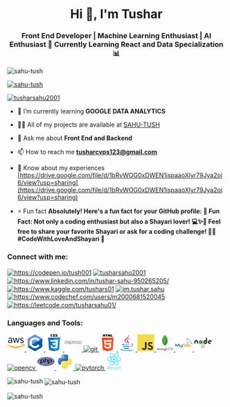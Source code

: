 <h1 align="center">Hi 👋, I'm Tushar</h1>
<h3 align="center">Front End Developer | Machine Learning Enthusiast | AI Enthusiast 🚀 Currently Learning React and Data Specialization 📊</h3>

<p align="left"> <img src="https://komarev.com/ghpvc/?username=sahu-tush&label=Profile%20views&color=0e75b6&style=flat" alt="sahu-tush" /> </p>

<p align="left"> <a href="https://github.com/ryo-ma/github-profile-trophy"><img src="https://github-profile-trophy.vercel.app/?username=sahu-tush" alt="sahu-tush" /></a> </p>

<p align="left"> <a href="https://twitter.com/tusharsahu2001" target="blank"><img src="https://img.shields.io/twitter/follow/tusharsahu2001?logo=twitter&style=for-the-badge" alt="tusharsahu2001" /></a> </p>

- 🌱 I’m currently learning **GOOGLE DATA ANALYTICS**

- 👨‍💻 All of my projects are available at [SAHU-TUSH](SAHU-TUSH)

- 💬 Ask me about **Front End and Backend**

- 📫 How to reach me **tusharcvps123@gmail.com**

- 📄 Know about my experiences [https://drive.google.com/file/d/1bRvWOG0xDWEN1ispaaoXlyr79Jya2oi6/view?usp=sharing](https://drive.google.com/file/d/1bRvWOG0xDWEN1ispaaoXlyr79Jya2oi6/view?usp=sharing)

- ⚡ Fun fact **Absolutely! Here's a fun fact for your GitHub profile: 🌟 Fun Fact: Not only a coding enthusiast but also a Shayari lover! 💻✨📜 Feel free to share your favorite Shayari or ask for a coding challenge! 🚀📝 #CodeWithLoveAndShayari 💖**

<h3 align="left">Connect with me:</h3>
<p align="left">
<a href="https://codepen.io/https://codepen.io/tush001" target="blank"><img align="center" src="https://raw.githubusercontent.com/rahuldkjain/github-profile-readme-generator/master/src/images/icons/Social/codepen.svg" alt="https://codepen.io/tush001" height="30" width="40" /></a>
<a href="https://twitter.com/tusharsahu2001" target="blank"><img align="center" src="https://raw.githubusercontent.com/rahuldkjain/github-profile-readme-generator/master/src/images/icons/Social/twitter.svg" alt="tusharsahu2001" height="30" width="40" /></a>
<a href="https://linkedin.com/in/https://www.linkedin.com/in/tushar-sahu-950265205/" target="blank"><img align="center" src="https://raw.githubusercontent.com/rahuldkjain/github-profile-readme-generator/master/src/images/icons/Social/linked-in-alt.svg" alt="https://www.linkedin.com/in/tushar-sahu-950265205/" height="30" width="40" /></a>
<a href="https://kaggle.com/https://www.kaggle.com/tushars01" target="blank"><img align="center" src="https://raw.githubusercontent.com/rahuldkjain/github-profile-readme-generator/master/src/images/icons/Social/kaggle.svg" alt="https://www.kaggle.com/tushars01" height="30" width="40" /></a>
<a href="https://instagram.com/im.tushar.sahu" target="blank"><img align="center" src="https://raw.githubusercontent.com/rahuldkjain/github-profile-readme-generator/master/src/images/icons/Social/instagram.svg" alt="im.tushar.sahu" height="30" width="40" /></a>
<a href="https://www.codechef.com/users/https://www.codechef.com/users/m2000681520045" target="blank"><img align="center" src="https://cdn.jsdelivr.net/npm/simple-icons@3.1.0/icons/codechef.svg" alt="https://www.codechef.com/users/m2000681520045" height="30" width="40" /></a>
<a href="https://www.leetcode.com/https://leetcode.com/tusharsahu01/" target="blank"><img align="center" src="https://raw.githubusercontent.com/rahuldkjain/github-profile-readme-generator/master/src/images/icons/Social/leet-code.svg" alt="https://leetcode.com/tusharsahu01/" height="30" width="40" /></a>
</p>

<h3 align="left">Languages and Tools:</h3>
<p align="left"> <a href="https://aws.amazon.com" target="_blank" rel="noreferrer"> <img src="https://raw.githubusercontent.com/devicons/devicon/master/icons/amazonwebservices/amazonwebservices-original-wordmark.svg" alt="aws" width="40" height="40"/> </a> <a href="https://www.cprogramming.com/" target="_blank" rel="noreferrer"> <img src="https://raw.githubusercontent.com/devicons/devicon/master/icons/c/c-original.svg" alt="c" width="40" height="40"/> </a> <a href="https://www.w3schools.com/css/" target="_blank" rel="noreferrer"> <img src="https://raw.githubusercontent.com/devicons/devicon/master/icons/css3/css3-original-wordmark.svg" alt="css3" width="40" height="40"/> </a> <a href="https://expressjs.com" target="_blank" rel="noreferrer"> <img src="https://raw.githubusercontent.com/devicons/devicon/master/icons/express/express-original-wordmark.svg" alt="express" width="40" height="40"/> </a> <a href="https://git-scm.com/" target="_blank" rel="noreferrer"> <img src="https://www.vectorlogo.zone/logos/git-scm/git-scm-icon.svg" alt="git" width="40" height="40"/> </a> <a href="https://www.w3.org/html/" target="_blank" rel="noreferrer"> <img src="https://raw.githubusercontent.com/devicons/devicon/master/icons/html5/html5-original-wordmark.svg" alt="html5" width="40" height="40"/> </a> <a href="https://www.java.com" target="_blank" rel="noreferrer"> <img src="https://raw.githubusercontent.com/devicons/devicon/master/icons/java/java-original.svg" alt="java" width="40" height="40"/> </a> <a href="https://developer.mozilla.org/en-US/docs/Web/JavaScript" target="_blank" rel="noreferrer"> <img src="https://raw.githubusercontent.com/devicons/devicon/master/icons/javascript/javascript-original.svg" alt="javascript" width="40" height="40"/> </a> <a href="https://www.mongodb.com/" target="_blank" rel="noreferrer"> <img src="https://raw.githubusercontent.com/devicons/devicon/master/icons/mongodb/mongodb-original-wordmark.svg" alt="mongodb" width="40" height="40"/> </a> <a href="https://www.mysql.com/" target="_blank" rel="noreferrer"> <img src="https://raw.githubusercontent.com/devicons/devicon/master/icons/mysql/mysql-original-wordmark.svg" alt="mysql" width="40" height="40"/> </a> <a href="https://nodejs.org" target="_blank" rel="noreferrer"> <img src="https://raw.githubusercontent.com/devicons/devicon/master/icons/nodejs/nodejs-original-wordmark.svg" alt="nodejs" width="40" height="40"/> </a> <a href="https://opencv.org/" target="_blank" rel="noreferrer"> <img src="https://www.vectorlogo.zone/logos/opencv/opencv-icon.svg" alt="opencv" width="40" height="40"/> </a> <a href="https://www.php.net" target="_blank" rel="noreferrer"> <img src="https://raw.githubusercontent.com/devicons/devicon/master/icons/php/php-original.svg" alt="php" width="40" height="40"/> </a> <a href="https://www.python.org" target="_blank" rel="noreferrer"> <img src="https://raw.githubusercontent.com/devicons/devicon/master/icons/python/python-original.svg" alt="python" width="40" height="40"/> </a> <a href="https://pytorch.org/" target="_blank" rel="noreferrer"> <img src="https://www.vectorlogo.zone/logos/pytorch/pytorch-icon.svg" alt="pytorch" width="40" height="40"/> </a> <a href="https://reactjs.org/" target="_blank" rel="noreferrer"> <img src="https://raw.githubusercontent.com/devicons/devicon/master/icons/react/react-original-wordmark.svg" alt="react" width="40" height="40"/> </a> </p>

<p><img align="left" src="https://github-readme-stats.vercel.app/api/top-langs?username=sahu-tush&show_icons=true&locale=en&layout=compact" alt="sahu-tush" /></p>

<p>&nbsp;<img align="center" src="https://github-readme-stats.vercel.app/api?username=sahu-tush&show_icons=true&locale=en" alt="sahu-tush" /></p>

<p><img align="center" src="https://github-readme-streak-stats.herokuapp.com/?user=sahu-tush&" alt="sahu-tush" /></p>
